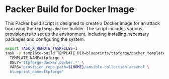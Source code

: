 # Packer Build for Docker Image

This Packer build script is designed to create a Docker image for an attack box
using the `ttpforge-docker` builder. The script includes various provisioners
to set up the environment, including installing necessary packages and
configuring the system.

```bash
export TASK_X_REMOTE_TASKFILES=1
task -y template-build TEMPLATE_DIR=blueprints/ttpforge/packer_templates \
  TEMPLATE_NAME=ttpforge \
  ONLY='ttpforge-docker.docker.*' \
  VARS="provision_repo_path=${HOME}/ansible-collection-arsenal \
  blueprint_name=ttpforge"
```

